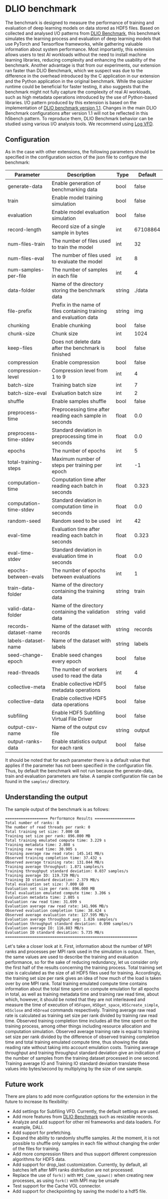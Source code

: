 # DLIO benchmark

The benchmark is designed to measure the performance of training and evaluation of deep learning models on data stored
as HDF5 files. Based on collected and analysed I/O patterns from [DLIO Benchmark](https://github.com/argonne-lcf/dlio_benchmark),
this benchmark simulates the learning process and evaluation of deep learning models that use PyTorch and Tensorflow
frameworks, while gathering valuable information about system performance. Most importantly, this extension allows users
to test AI workloads without the need to install machine learning libraries, reducing complexity and enhancing the
usability of the benchmark. Another advantage is that from our experiments, our extension ran faster than DLIO Benchmark,
which we suspect was due to the difference in the overhead introduced by the C application in our extension and the
Python application in the original benchmark. While the quicker runtime could be beneficial for faster testing, it also
suggests that the benchmark might not fully capture the complexity of real AI workloads, such as high metadata
operations introduced by the use of Python-based libraries. I/O pattern produced by this extension is based on the
implementation of [DLIO benchmark version 1.1](https://github.com/argonne-lcf/dlio_benchmark/releases/tag/v1.1).
Changes in the main DLIO Benchmark configurations after version 1.1 will not be reflected in this h5bench pattern. To
reproduce them, DLIO Benchmark behavior can be studied using various I/O analysis tools. We recommend using 
[Log VFD](https://docs.hdfgroup.org/hdf5/v1_14/group___f_a_p_l.html#ga4e03be2fe83ed02b32266a6c81427beb).


## Configuration
As in the case with other extensions, the following parameters should be specified in the configuration section of the 
json file to configure the benchmark:

| Parameter              | Description                                                         | Type   | Default  |
|------------------------|---------------------------------------------------------------------|--------|----------|
| generate-data          | Enable generation of benchmarking data                              | bool   | false    |
| train                  | Enable model training simulation                                    | bool   | false    |
| evaluation             | Enable model evaluation simulation                                  | bool   | false    |
| record-length          | Record size of a single sample in bytes                             | int    | 67108864 |
| num-files-train        | The number of files used to train the model                         | int    | 32       |
| num-files-eval         | The number of files used to evaluate the model                      | int    | 8        |
| num-samples-per-file   | The number of samples in each file                                  | int    | 4        |
| data-folder            | Name of the directory storing the benchmark data                    | string | ./data   |
| file-prefix            | Prefix in the name of files containing training and evaluation data | string | img      |
| chunking               | Enable chunking                                                     | bool   | false    |
| chunk-size             | Chunk size                                                          | int    | 1024     |
| keep-files             | Does not delete data after the benchmark is finished                | bool   | false    |
| compression            | Enable compression                                                  | bool   | false    |
| compression-level      | Compression level from 1 to 9                                       | int    | 4        |
| batch-size             | Training batch size                                                 | int    | 7        |
| batch-size-eval        | Evaluation batch size                                               | int    | 2        |
| shuffle                | Enable samples shuffle                                              | bool   | false    |
| preprocess-time        | Preprocessing time after reading each sample in seconds             | float  | 0.0      |
| preprocess-time-stdev  | Standard deviation in preprocessing time in seconds                 | float  | 0.0      |
| epochs                 | The number of epochs                                                | int    | 5        |
| total-training-steps   | Maximum number of steps per training per epoch                      | int    | -1       |
| computation-time       | Computation time after reading each batch in seconds                | float  | 0.323    |
| computation-time-stdev | Standard deviation in computation time in seconds                   | float  | 0.0      |
| random-seed            | Random seed to be used                                              | int    | 42       |
| eval-time              | Evaluation time after reading each batch in seconds                 | float  | 0.323    |
| eval-time-stdev        | Standard deviation in evaluation time in seconds                    | float  | 0.0      |
| epochs-between-evals   | The number of epochs between evaluations                            | int    | 1        |
| train-data-folder      | Name of the directory containing the training data                  | string | train    |
| valid-data-folder      | Name of the directory containing the validation data                | string | valid    |
| records-dataset-name   | Name of the dataset with records                                    | string | records  |
| labels-dataset-name    | Name of the dataset with labels                                     | string | labels   |
| seed-change-epoch      | Enable seed changes every epoch                                     | bool   | false    |
| read-threads           | The number of workers used to read the data                         | int    | 4        |
| collective-meta        | Enable collective HDF5 metadata operations                          | bool   | false    |
| collective-data        | Enable collective HDF5 data operations                              | bool   | false    |
| subfiling              | Enable HDF5 Subfiling Virtual File Driver                           | bool   | false    |
| output-csv-name        | Name of the output csv file                                         | string | output   |
| output-ranks-data      | Enable statistics output for each rank                              | bool   | false    |

It should be noted that for each parameter there is a default value that applies if the parameter has not been specified 
in the configuration file. Thus, by default the benchmark will not run because the generate-data, train and evaluation 
parameters are false. A sample configuration file can be found in the `samples/` directory.

## Understanding the output
The sample output of the benchmark is as follows:
```
=================== Performance Results ==================
Total number of ranks: 8
The number of read threads per rank: 0
Total training set size: 7.000 GB
Training set size per rank: 896.000 MB
Total training emulated compute time: 3.229 s
Training metadata time: 2.808 s
Training raw read time: 30.905 s
Training average raw read rate: 145.141 MB/s
Observed training completion time: 37.432 s
Observed average training rate: 131.044 MB/s
Training average throughput: 1.871 samples/s
Training throughput standard deviation: 0.037 samples/s
Training average IO: 119.729 MB/s
Training IO standard deviation: 2.379 MB/s
Total evaluation set size: 7.000 GB
Evaluation set size per rank: 896.000 MB
Total evaluation emulated compute time: 3.206 s
Evaluation metadata time: 2.805 s
Evaluation raw read time: 31.699 s
Evaluation average raw read rate: 141.906 MB/s
Observed evaluation completion time: 38.424 s
Observed average evaluation rate: 127.595 MB/s
Evaluation average throughput avg: 1.826 samples/s
Evaluation throughput standard deviation: 0.090 samples/s
Evaluation average IO: 116.883 MB/s
Evaluation IO standard deviation: 5.735 MB/s
===========================================================
```
Let's take a closer look at it. First, information about the number of MPI ranks and processes per MPI rank used in the 
simulation is output. Then, the same values are used to describe the training and evaluation performance, so for the 
sake of reducing redundancy, let us consider only the first half of the results concerning the training process. Total 
training set size is calculated as the size of all HDF5 files used for training. Accordingly, the training set size per 
rank gives an idea of how much of the load is taken over by one MPI rank. Total training emulated compute time contains 
information about the total time spent on compute emulation for all epochs in total, as well as training metadata time 
and training raw read time, about which, however, it should be noted that they are not interleaved and measure the time 
of execution of `H5Fopen`, `H5Dget_space`, `H5Screate_simple`, `H5Sclose` and `H5Dread` commands respectively. Training 
average raw read rate is calculated as training set size per rank divided by training raw read time. Observed training 
completion time includes all the time spent on the training process, among other things including resource allocation 
and computation simulation. Observed average training rate is equal to training set size per rank divided by the 
difference of observed training completion time and total training emulated compute time, thus showing the data reading 
rate without taking into account emulation costs. Training average throughput and training throughput standard deviation 
give an indication of the number of samples from the training dataset processed in one second. Training average IO and 
Training IO standard deviation translate these values into bytes/second by multiplying by the size of one sample.

## Future work

There are plans to add more configuration options for the extension in the future to increase its flexibility:
- Add settings for Subfiling VFD. Currently, the default settings are used.
- Add more features from [DLIO Benchmark](https://github.com/argonne-lcf/dlio_benchmark) such as resizable records.
- Analyze and add support for other ml frameworks and data loaders. For example, DALI.
- Add support for prefetching.
- Expand the ability to randomly shuffle samples. At the moment, it is not possible to shuffle only samples in each file
without changing the order of the files for training.
- Add more compression filters and thus support different compression algorithms for HDF5 data.
- Add support for drop_last customization. Currently, by default, all batches left after MPI ranks distribution are not processed.
- Replace the use of `fork()` with `MPI_Comm_spawn()` when creating new processes, as using `fork()` with MPI may be unsafe
- Test support for the Cache VOL connector.
- Add support for checkpointing by saving the model to a hdf5 file.
